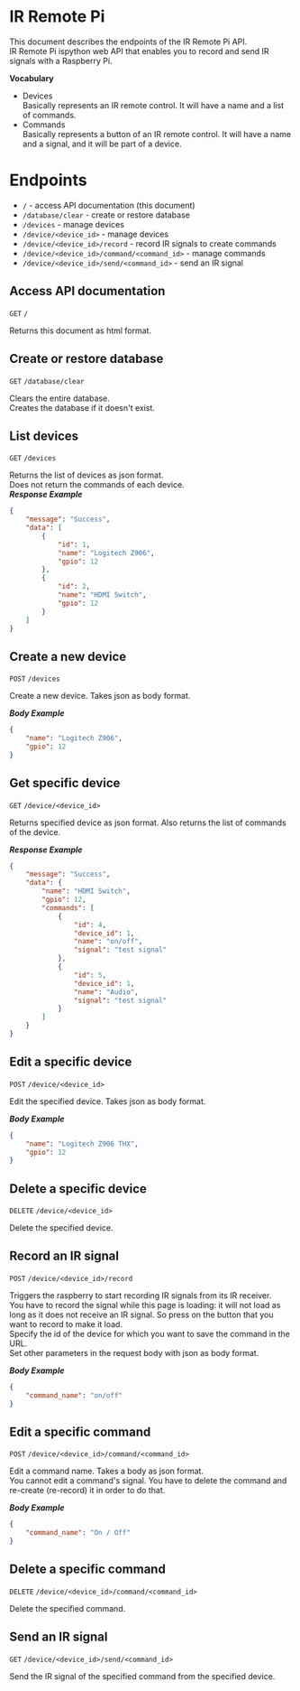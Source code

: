 # IR Remote Pi

This document describes the endpoints of the IR Remote Pi API.  
IR Remote Pi ispython web API that enables you to record and send IR signals with a Raspberry Pi.    

**Vocabulary**  
- Devices  
Basically represents an IR remote control. It will have a name and a list of commands.  
- Commands  
Basically represents a button of an IR remote control. It will have a name and a signal, and it will be part of a device.  

# Endpoints

- `/` - access API documentation (this document)
- `/database/clear` - create or restore database  
- `/devices` - manage devices  
- `/device/<device_id>` - manage devices  
- `/device/<device_id>/record` - record IR signals to create commands  
- `/device/<device_id>/command/<command_id>` - manage commands  
- `/device/<device_id>/send/<command_id>` - send an IR signal  

## Access API documentation

`GET` `/`  
  
Returns this document as html format.  

## Create or restore database

`GET` `/database/clear`  
  
Clears the entire database.  
Creates the database if it doesn't exist.  

## List devices

`GET` `/devices`
  
Returns the list of devices as json format.  
Does not return the commands of each device.    
***Response Example***  
```json
{
    "message": "Success",
    "data": [
        {
            "id": 1,
            "name": "Logitech Z906",
            "gpio": 12
        },
        {
            "id": 2,
            "name": "HDMI Switch",
            "gpio": 12
        }
    ]
}
```

## Create a new device

`POST` `/devices`

Create a new device. Takes json as body format.  
  
***Body Example***  
```json
{
	"name": "Logitech Z906",
    "gpio": 12
}
```

## Get specific device

`GET` `/device/<device_id>`  
  
Returns specified device as json format. Also returns the list of commands of the device.  
  
***Response Example***  
```json
{
    "message": "Success",
    "data": {
        "name": "HDMI Switch",
        "gpio": 12,
        "commands": [
            {
                "id": 4,
                "device_id": 1,
                "name": "on/off",
                "signal": "test signal"
            },
            {
                "id": 5,
                "device_id": 1,
                "name": "Audio",
                "signal": "test signal"
            }
        ]
    }
}
```

## Edit a specific device

`POST` `/device/<device_id>`  
  
Edit the specified device. Takes json as body format.  
  
***Body Example***  
```json
{
	"name": "Logitech Z906 THX",
    "gpio": 12
}
```

## Delete a specific device

`DELETE` `/device/<device_id>`  
  
Delete the specified device.  

## Record an IR signal

`POST` `/device/<device_id>/record`
  
Triggers the raspberry to start recording IR signals from its IR receiver.  
You have to record the signal while this page is loading: it will not load as long as it does not receive an IR signal. So press on the button that you want to record to make it load.  
Specify the id of the device for which you want to save the command in the URL.  
Set other parameters in the request body with json as body format.  
  
***Body Example***  
```json
{
	"command_name": "on/off"
}
```

## Edit a specific command

`POST` `/device/<device_id>/command/<command_id>`
  
Edit a command name. Takes a body as json format.  
You cannot edit a command's signal. You have to delete the command and re-create (re-record) it in order to do that.  
  
***Body Example***  
```json
{
	"command_name": "On / Off"
}
```

## Delete a specific command

`DELETE` `/device/<device_id>/command/<command_id>`  
  
Delete the specified command.  
  
## Send an IR signal

`GET` `/device/<device_id>/send/<command_id>`
  
Send the IR signal of the specified command from the specified device.  

